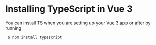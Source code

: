 # Installing TypeScript in Vue 3

You can install TS when you are setting up your [Vue 3 app](https://vuejs.org/guide/quick-start.html) or after by running

```shell
 $ npm install typescript
```
